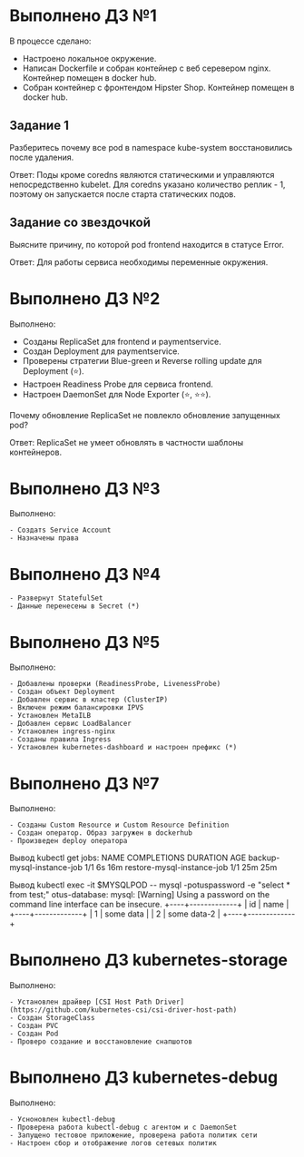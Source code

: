 # Выполнено ДЗ №1

В процессе сделано:

   - Настроено локальное окружение.
   - Написан Dockerfile и собран контейнер с веб серевером nginx. Контейнер помещен в docker hub.
   - Собран контейнер с фронтендом Hipster Shop. Контейнер помещен в docker hub.

## Задание 1
Разберитесь почему все pod в namespace kube-system восстановились
после удаления.

Ответ: Поды кроме coredns являются статическими и управляются непосредственно kubelet. Для coredns указано количество реплик - 1, поэтому он запускается после старта статических подов.

## Задание со звездочкой
Выясните причину, по которой pod frontend находится в статусе Error.

Ответ: Для работы сервиса необходимы переменные окружения.

# Выполнено ДЗ №2

Выполнено:

   - Созданы ReplicaSet для frontend и paymentservice.
   - Создан Deployment для paymentservice.
   - Проверены стратегии Blue-green и Reverse rolling update для Deployment (⭐).
   - Настроен Readiness Probe для сервиса frontend.
   - Настроен DaemonSet для Node Exporter (⭐, ⭐⭐). 

Почему обновление ReplicaSet не повлекло обновление
запущенных pod?

Ответ:  ReplicaSet не умеет обновлять в частности шаблоны контейнеров. 

# Выполнено ДЗ №3

Выполнено:

    - Создатs Service Account
    - Назначены права

# Выполнено ДЗ №4
    - Развернут StatefulSet
    - Данные перенесены в Secret (*)

# Выполнено ДЗ №5

Выполнено:

    - Добавлены проверки (ReadinessProbe, LivenessProbe)
    - Создан объект Deployment
    - Добавлен сервис в кластер (ClusterIP)
    - Включен режим балансировки IPVS
    - Установлен MetaILB
    - Добавлен сервис LoadBalancer
    - Установлен ingress-nginx
    - Cозданы правила Ingress
    - Установлен kubernetes-dashboard и настроен префикс (*)

# Выполнено ДЗ №7

Выполнено:

    - Cозданы Custom Resource и Custom Resource Definition
    - Создан оператор. Образ загружен в dockerhub
    - Произведен deploy оператора

Вывод kubectl get jobs:
NAME                         COMPLETIONS   DURATION   AGE
backup-mysql-instance-job    1/1           6s         16m
restore-mysql-instance-job   1/1           25m        25m

Вывод kubectl exec -it $MYSQLPOD -- mysql -potuspassword -e "select * from test;" otus-database:
mysql: [Warning] Using a password on the command line interface can be insecure.
+----+-------------+
| id | name        |
+----+-------------+
|  1 | some data   |
|  2 | some data-2 |
+----+-------------+

# Выполнено ДЗ kubernetes-storage

Выполнено:

    - Установлен драйвер [CSI Host Path Driver](https://github.com/kubernetes-csi/csi-driver-host-path)
    - Создан StorageClass
    - Создан PVC
    - Создан Pod
    - Проверо создание и восстановление снапшотов

 
# Выполнено ДЗ kubernetes-debug

Выполнено:

    - Усноновлен kubectl-debug
    - Проверена работа kubectl-debug с агентом и с DaemonSet
    - Запущено тестовое приложение, проверена работа политик сети
    - Настроен сбор и отображение логов сетевых политик



 
